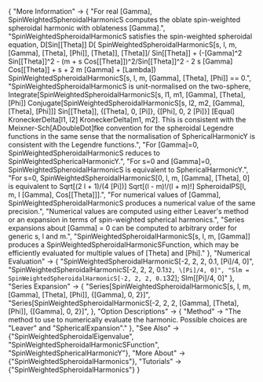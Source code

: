 {
  "More Information" -> {
    "For real \[Gamma], SpinWeightedSpheroidalHarmonicS computes the oblate spin-weighted spheroidal harmonic with oblateness \[Gamma].",
    "SpinWeightedSpheroidalHarmonicS satisfies the spin-weighted spheroidal equation, D[Sin[\[Theta]] D[ SpinWeightedSpheroidalHarmonicS[s, l, m, \[Gamma], \[Theta], \[Phi]], \[Theta]], \[Theta]]/ Sin[\[Theta]] + (-\[Gamma]^2 Sin[\[Theta]]^2 - (m + s Cos[\[Theta]])^2/Sin[\[Theta]]^2 - 2 s \[Gamma] Cos[\[Theta]] + s + 2 m \[Gamma] + \[Lambda]) SpinWeightedSpheroidalHarmonicS[s, l, m, \[Gamma], \[Theta], \[Phi]] == 0.",
    "SpinWeightedSpheroidalHarmonicS is unit-normalised on the two-sphere, Integrate[SpinWeightedSpheroidalHarmonicS[s, l1, m1, \[Gamma], \[Theta], \[Phi]] Conjugate[SpinWeightedSpheroidalHarmonicS[s, l2, m2, \[Gamma], \[Theta], \[Phi]]] Sin[\[Theta]], {\[Theta], 0, \[Pi]}, {\[Phi], 0, 2 \[Pi]}] \[Equal] KroneckerDelta[l1, l2] KroneckerDelta[m1, m2]. This is consistent with the Meixner-Sch\[ADoubleDot]fke convention for the spheroidal Legendre functions in the same sense that the normalisation of SphericalHarmonicY is consistent with the Legendre functions.",
    "For \[Gamma]=0, SpinWeightedSpheroidalHarmonicS reduces to SpinWeightedSphericalHarmonicY.",
    "For s=0 and \[Gamma]=0, SpinWeightedSpheroidalHarmonicS is equivalent to SphericalHarmonicY.",
    "For s=0, SpinWeightedSpheroidalHarmonicS[0, l, m, \[Gamma], \[Theta], 0] is equivalent to Sqrt[(2 l + 1)/(4 \[Pi])] Sqrt[(l - m)!/(l + m)!] SpheroidalPS[l, m, I \[Gamma], Cos[\[Theta]]].",
    "For numerical values of \[Gamma], SpinWeightedSpheroidalHarmonicS produces a numerical value of the same precision.",
    "Numerical values are computed using either Leaver's method or an expansion in terms of spin-weighted spherical harmonics.",
    "Series expansions about \[Gamma] = 0 can be computed to arbitrary order for generic s, l and m.",
    "SpinWeightedSpheroidalHarmonicS[s, l, m, \[Gamma]] produces a SpinWeightedSpheroidalHarmonicSFunction, which may be efficiently evaluated for multiple values of \[Theta] and \[Phi]."
    },
  "Numerical Evaluation" -> {
    "SpinWeightedSpheroidalHarmonicS[-2, 2, 2, 0.1, \[Pi]/4, 0]",
    "SpinWeightedSpheroidalHarmonicS[-2, 2, 2, 0.1`32, \[Pi]/4, 0]",
    "Slm = SpinWeightedSpheroidalHarmonicS[-2, 2, 2, 0.1`32]; Slm[\[Pi]/4, 0]"
    },
  "Series Expansion" -> {
    "Series[SpinWeightedSpheroidalHarmonicS[s, l, m, \[Gamma], \[Theta], \[Phi]], {\[Gamma], 0, 2}]",
    "Series[SpinWeightedSpheroidalHarmonicS[-2, 2, 2, \[Gamma], \[Theta], \[Phi]], {\[Gamma], 0, 2}]",
    },
  "Option Descriptions" -> {
    "Method" -> "The method to use to numerically evaluate the harmonic. Possible choices are \"Leaver\" and \"SphericalExpansion\"."
   },
  "See Also" -> {"SpinWeightedSpheroidalEigenvalue", "SpinWeightedSpheroidalHarmonicSFunction", "SpinWeightedSphericalHarmonicY"},
  "More About" -> {"SpinWeightedSpheroidalHarmonics"},
  "Tutorials" -> {"SpinWeightedSpheroidalHarmonics"}
}
